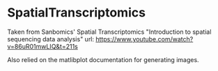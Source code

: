 # SpatialTranscriptomics

Taken from Sanbomics' Spatial Transcriptomics "Introduction to spatial sequencing data analysis"
url: https://www.youtube.com/watch?v=86uR01mwLIQ&t=211s

Also relied on the matlibplot documentation for generating images. 
